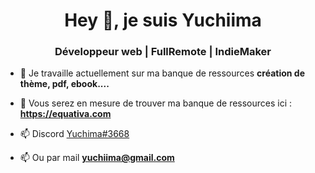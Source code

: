 <h1 align="center">Hey 👋, je suis Yuchiima</h1>
<h3 align="center">Développeur web | FullRemote | IndieMaker</h3>

- 🔭 Je travaille actuellement sur ma banque de ressources **création de thème, pdf, ebook....**

- 🌱 Vous serez en mesure de trouver ma banque de ressources ici : **https://equativa.com**

- 📫 Discord [Yuchima#3668](Yuchima#3668)

- 📫 Ou par mail **yuchiima@gmail.com**
